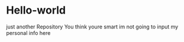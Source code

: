 # Hello-world
just another Repository
You think youre smart
im not going to input my personal info here

